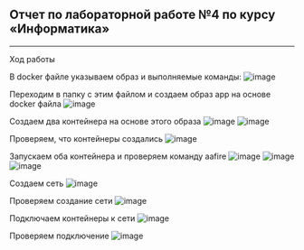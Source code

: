 ## Отчет по лабораторной работе №4 по курсу «Информатика»
---
Ход работы

В docker файле указываем образ и выполняемые команды:
![image](https://github.com/user-attachments/assets/6c3cb3a7-11fd-4c20-befe-a40c1b6d90e7)                                                                                                          

Переходим в папку с этим файлом и создаем образ app на основе docker файла
![image](https://github.com/user-attachments/assets/0cd8845b-16f6-4348-8aac-8c18c9a0cdf7)                                                                                                                

Создаем два контейнера на основе этого образа 
![image](https://github.com/user-attachments/assets/533a7dea-61d5-439a-aff5-c32f3ec7bcba)
![image](https://github.com/user-attachments/assets/f293e2aa-e263-4120-980e-9167fb1622ca)
                                                                                                          
Проверяем, что контейнеры создались
![image](https://github.com/user-attachments/assets/73adcc9d-0107-4534-93ed-cae7b8008c48)               

Запускаем оба контейнера и проверяем команду aafire
![image](https://github.com/user-attachments/assets/7e7e3e00-a16d-4984-90dd-2bb536de334b)
![image](https://github.com/user-attachments/assets/ff723a42-5a71-42f9-a1ab-6c164042a4bf)
![image](https://github.com/user-attachments/assets/9ad4227e-2be1-4b07-b54c-6c364bc0fb61)

Создаем сеть
![image](https://github.com/user-attachments/assets/7524564b-5227-484a-b7ea-03388ed712af)

Проверяем создание сети
![image](https://github.com/user-attachments/assets/9226f5ae-7efb-45ed-926c-a1226dfdb437)

Подключаем контейнеры к сети
![image](https://github.com/user-attachments/assets/8427ea55-87cd-46cf-9d2e-68532a574d69)

Проверяем подключение
![image](https://github.com/user-attachments/assets/4cdc95d3-a764-4556-90ae-d9a826a96882)














